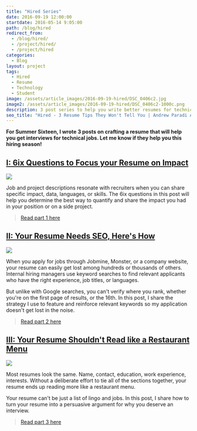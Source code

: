 ```yaml
---
title: "Hired Series"
date: 2016-09-19 12:00:00
startdate: 2016-05-14 9:05:00
path: /blog/hired
redirect_from:
  - /blog/hired/
  - /project/hired/
  - /project/hired
categories:
  - Blog
layout: project
tags:
  - Hired
  - Resume
  - Technology
  - Student
image: /assets/article_images/2016-09-19-hired/DSC_0406c2.jpg
image2: /assets/article_images/2016-09-19-hired/DSC_0406c2-1000c.png
description: 3 post series to help you write better resumes for technical jobs.
seo_title: "Hired - 3 Resume Tips They Won't Tell You | Andrew Paradi Alexander"
---
```


**For Summer Sixteen, I wrote 3 posts on crafting a resume that will help you get interviews for technical jobs. Let me know if they help you this hiring season!**

## [I: 6ix Questions to Focus your Resume on Impact](/blog/hired-part-1)

![](/assets/article_images/2016-09-19-hired/IMG_3171cr.jpg)

Job and project descriptions resonate with recruiters when you can share specific impact, data, languages, or skills. The 6ix questions in this post will help you determine the best way to quantify and share the impact you had in your position or on a side project.

> [Read part 1 here](/blog/hired-part-1)

## [II: Your Resume Needs SEO, Here's How](/blog/hired-part-2)

![](/assets/article_images/2016-09-19-hired/DSC_0543cr.jpg)

When you apply for jobs through Jobmine, Monster, or a company website, your resume can easily get lost among hundreds or thousands of others. Internal hiring managers use keyword searches to find relevant applicants who have the right experience, job titles, or languages.

But unlike with Google searches, you can't verify where you rank, whether you're on the first page of results, or the 16th. In this post, I share the strategy I use to feature and reinforce relevant keywords so my application doesn't get lost in the noise.

> [Read part 2 here](/blog/hired-part-2)

## [III: Your Resume Shouldn't Read like a Restaurant Menu](/blog/hired-part-3)

![](/assets/article_images/2016-09-19-hired/DSC_0249cr.jpg)

Most resumes look the same. Name, contact, education, work experience, interests. Without a deliberate effort to tie all of the sections together, your resume ends up reading more like a restaurant menu.

Your resume can't be just a list of lingo and jobs. In this post, I share how to turn your resume into a persuasive argument for why you deserve an interview.

> [Read part 3 here](/blog/hired-part-3)
